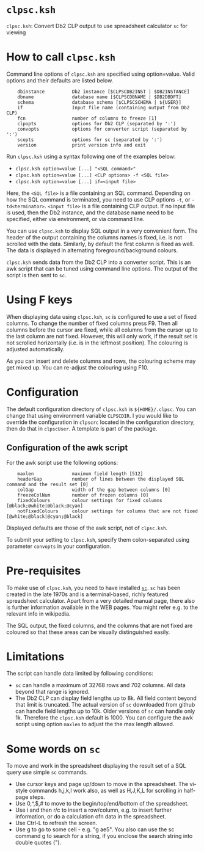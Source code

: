# `clpsc.ksh`

`clpsc.ksh`: Convert Db2 CLP output to use spreadsheet calculator `sc` for viewing

# How to call `clpsc.ksh`

Command line options of `clpsc.ksh` are specified using option=value. Valid options and their defaults are listed below.

```
    dbinstance          Db2 instance [$CLPSCDB2INST | $DB2INSTANCE]
    dbname              database name [$CLPSCDBNAME | $DB2DBDFT]
    schema              database schema [$CLPSCSCHEMA | ${USER}]
    if                  Input file name (containing output from Db2 CLP)
    fcn                 number of columns to freeze [1]
    clpopts             options for Db2 CLP (separated by ':')
    convopts            options for converter script (separated by ':')
    scopts              options for sc (separated by ':')
    version             print version info and exit
```

Run `clpsc.ksh` using a syntax following one of the examples below:

  - `clpsc.ksh option=value [...] "<SQL command>"`
  - `clpsc.ksh option=value [...] <CLP options> -f <SQL file>`
  - `clpsc.ksh option=value [...] if=<input file>`

Here, the `<SQL file>` is a file containing an SQL command. Depending on how the SQL command is terminated, you need to use CLP options `-t`, or `-td<terminator>`. `<input file>` is a file containing CLP output. If no input file is used, then the Db2 instance, and the database name need to be specified, either via environment, or via command line.

You can use `clpsc.ksh` to display SQL output in a very convenient form. The header of the output containing the columns names is fixed, i.e. is not scrolled with the data. Similarly, by default the first column is fixed as well. The data is displayed in alternating foreground/background colours.

`clpsc.ksh` sends data from the Db2 CLP into a converter script. This is an awk script that can be tuned using command line options. The output of the script is then sent to `sc`.

# Using F keys

When displaying data using `clpsc.ksh`, `sc` is configured to use a set of fixed columns. To change the number of fixed columns press F9. Then all columns before the cursor are fixed, while all columns from the cursor up to the last column are not fixed. However, this will only work, if the result set is not scrolled horizontally (i.e. is in the leftmost position). The colouring is adjusted automatically.

As you can insert and delete columns and rows, the colouring scheme may get mixed up. You can re-adjust the colouring using F10.

# Configuration

The default configuration directory of `clpsc.ksh` is `${HOME}/.clpsc`. You can change that using environment variable `CLPSCDIR`. I you would like to override the configuration in `clpscrc` located in the configuration directory, then do that in `clpscUser`. A template is part of the package.

## Configuration of the awk script

For the awk script use the following options:

```
    maxlen              maximum field length [512]
    headerGap           number of lines between the displayed SQL command and the result set [0]
    colGap              width of the gap between columns [0]
    freezeColNum        number of frozen columns [0]
    fixedColours        colour settings for fixed columns [@black;@white|@black;@cyan]
    notFixedColours     colour settings for columns that are not fixed [@white;@black|@cyan;@black]
```

Displayed defaults are those of the awk script, not of `clpsc.ksh`.

To submit your setting to `clpsc.ksh`, specify them colon-separated using parameter `convopts` in your configuration.

# Pre-requisites

To make use of `clpsc.ksh`, you need to have installed [`sc`](https://github.com/n-t-roff/sc). `sc` has been created in the late 1970s and is a terminal-based, richly featured spreadsheet calculator. Apart from a very detailed manual page, there also is further information available in the WEB pages. You might refer e.g. to the relevant info in wikipedia.

The SQL output, the fixed columns, and the columns that are not fixed are coloured so that these areas can be visually distinguished easily.

# Limitations

The script can handle data limited by following conditions:

  - `sc` can handle a maximum of 32768 rows and 702 columns. All data beyond that range is ignored.
  - The Db2 CLP can display field lengths up to 8k. All field content beyond that limit is truncated. The actual version of `sc` downloaded from github can handle field lengths up to 10k. Older versions of `sc` can handle only 1k. Therefore the `clpsc.ksh` default is 1000. You can configure the awk script using option `maxlen` to adjust the the max length allowed.

# Some words on `sc`

To move and work in the spreadsheet displaying the result set of a SQL query use simple `sc` commands.
  - Use cursor keys and page up/down to move in the spreadsheet. The vi-style commands h,j,k,l work also, as well as H,J,K,L for scrolling in half-page steps.
  - Use 0,^,$,# to move to the begin/top/end/bottom of the spreadsheet.
  - Use i and then r/c to insert a row/column, e.g. to insert further information, or do a calculation ofn data in the spreadsheet.
  - Use Ctrl-L to refresh the screen.
  - Use g to go to some cell - e.g. "g ae5". You also can use the sc command g to search for a string, if you enclose the search string into double quotes (").


